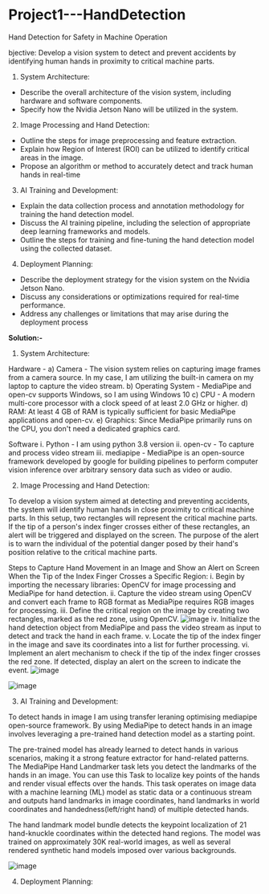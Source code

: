 # Project1---HandDetection
Hand Detection for Safety in Machine Operation

bjective: Develop a vision system to detect and prevent accidents by identifying human hands in proximity to critical machine parts.

1. System Architecture:
- Describe the overall architecture of the vision system, including hardware and software components.
- Specify how the Nvidia Jetson Nano will be utilized in the system.
  
2. Image Processing and Hand Detection:
- Outline the steps for image preprocessing and feature extraction.
- Explain how Region of Interest (ROI) can be utilized to identify critical areas in the image.
- Propose an algorithm or method to accurately detect and track human hands in real-time
  
3. AI Training and Development:
- Explain the data collection process and annotation methodology for training the hand detection model.
- Discuss the AI training pipeline, including the selection of appropriate deep learning frameworks and models.
- Outline the steps for training and fine-tuning the hand detection model using the collected dataset.
  
4. Deployment Planning:
- Describe the deployment strategy for the vision system on the Nvidia Jetson Nano.
- Discuss any considerations or optimizations required for real-time performance.
- Address any challenges or limitations that may arise during the deployment process

**Solution:-**

1. System Architecture:
   
Hardware -
a) Camera - The vision system relies on capturing image frames from a camera source. In my case, I am utilizing the built-in camera on my laptop to capture the video stream.
b) Operating System - MediaPipe and open-cv supports Windows, so I am using Windows 10
c) CPU - A modern multi-core processor with a clock speed of at least 2.0 GHz or higher.
d) RAM: At least 4 GB of RAM is typically sufficient for basic MediaPipe applications and open-cv.
e) Graphics: Since MediaPipe primarily runs on the CPU, you don't need a dedicated graphics card.

Software 
i. Python - I am using python 3.8 version
ii. open-cv - To capture and process video stream
iii. mediapipe - MediaPipe is an open-source framework developed by google for building pipelines to perform computer vision inference over arbitrary sensory data such as video or audio.

2. Image Processing and Hand Detection:
   
To develop a vision system aimed at detecting and preventing accidents, the system will identify human hands in close proximity to critical machine parts. In this setup, two rectangles will
represent the critical machine parts. If the tip of a person's index finger crosses either of these rectangles, an alert will be triggered and displayed on the screen.
The purpose of the alert is to warn the individual of the potential danger posed by their hand's position relative to the critical machine parts.
   
Steps to Capture Hand Movement in an Image and Show an Alert on Screen When the Tip of the Index Finger Crosses a Specific Region:
i. Begin by importing the necessary libraries: OpenCV for image processing and MediaPipe for hand detection.
ii. Capture the video stream using OpenCV and convert each frame to RGB format as MediaPipe requires RGB images for processing.
iii. Define the critical region on the image by creating two rectangles, marked as the red zone, using OpenCV.
![image](https://github.com/Somnath1998-hub/Project1---HandDetection/assets/83363287/f128562a-6027-4823-b20d-56bcc4bdc9d8)
iv. Initialize the hand detection object from MediaPipe and pass the video stream as input to detect and track the hand in each frame.
v. Locate the tip of the index finger in the image and save its coordinates into a list for further processing.
vi. Implement an alert mechanism to check if the tip of the index finger crosses the red zone. If detected, display an alert on the screen to indicate the event.
![image](https://github.com/Somnath1998-hub/Project1---HandDetection/assets/83363287/ff52ed09-fb18-4b83-a8a7-ffeeb073769e)

![image](https://github.com/Somnath1998-hub/Project1---HandDetection/assets/83363287/19d355a7-bb4e-4f2e-94db-1b2d3d3d3e6f)

3. AI Training and Development:
   
To detect hands in image I am using transfer leraning optimising mediapipe open-source framework. By using MediaPipe to detect hands in an image involves
leveraging a pre-trained hand detection model as a starting point.

The pre-trained model has already learned to detect hands in various scenarios, making it a strong feature extractor for hand-related patterns.
The MediaPipe Hand Landmarker task lets you detect the landmarks of the hands in an image. You can use this Task to localize key points of the hands and render visual effects over the hands.
This task operates on image data with a machine learning (ML) model as static data or a continuous stream and outputs hand landmarks in image coordinates, hand landmarks in world coordinates 
and handedness(left/right hand) of multiple detected hands.

The hand landmark model bundle detects the keypoint localization of 21 hand-knuckle coordinates within the detected hand regions. The model was trained on approximately 30K real-world images,
as well as several rendered synthetic hand models imposed over various backgrounds.
 
![image](https://github.com/Somnath1998-hub/Project1---HandDetection/assets/83363287/6f554fa6-2be0-4d68-a975-0fe361fb9ac4)

4. Deployment Planning:


   
